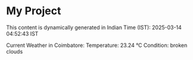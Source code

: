 # My Project

This content is dynamically generated in Indian Time (IST): 2025-03-14 04:52:43 IST


Current Weather in Coimbatore:
Temperature: 23.24 °C
Condition: broken clouds
